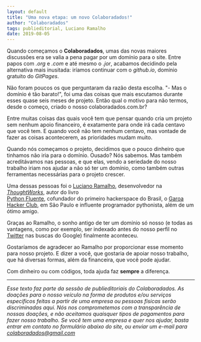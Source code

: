 ```yaml
---
layout: default
title: "Uma nova etapa: um novo Colaboradados!"
author: "Colaboradados"
tags: publieditorial, Luciano Ramalho
date: 2019-08-05
---
```


Quando começamos o **Colaboradados**, umas das novas maiores discussões era se valia a pena pagar por um domínio para o site. Entre papos com *.org* e *.com* e até mesmo o *.jor*, acabamos decidindo pela alternativa mais inusitada: iríamos continuar com o *github.io*, domínio gratuito do *GitPages*.

Não foram poucos os que perguntaram da razão desta escolha. "- Mas o domínio é tão barato!", foi uma das coisas que mais escutamos durante esses quase seis meses de projeto. Então qual o motivo para não termos, desde o começo, criado o nosso colaboradados.com.br?

Entre muitas coisas das quais você tem que pensar quando cria um projeto sem nenhum apoio financeiro, é exatamente para onde irá cada centavo que você tem. E quando você não tem nenhum centavo, mas vontade de fazer as coisas acontecerem, as prioridades mudam muito.

Quando nós começamos o projeto, decidimos que o pouco dinheiro que tinhamos não iria para o domínio. Ousado? Nós sabemos. Mas também acreditávamos nas pessoas, e que elas, vendo a seriedade do nosso trabalho iriam nos ajudar a não só ter um domínio, como também outras ferramentas necessárias para o projeto crescer. 

Uma dessas pessoas foi o [Luciano Ramalho](https://www.thoughtworks.com/pt/profiles/luciano-ramalho), desenvolvedor na [*ThoughtWorks*](https://www.thoughtworks.com/pt/), autor do livro 	
[Python Fluente](https://novatec.com.br/livros/pythonfluente/), cofundador do primeiro hackerspace do Brasil, o [Garoa Hacker Club](https://twitter.com/GaroaHC), em São Paulo e influente programador pythonista, além de um ótimo amigo. 

Graças ao Ramalho, o sonho antigo de ter um domínio só nosso (e todas as vantagens, como por exemplo, ser indexado antes do nosso perfil no [Twitter](https://twitter.com/colaboradados) nas buscas do Google) finalmente aconteceu. 

Gostaríamos de agradecer ao Ramalho por proporcionar esse momento para nosso projeto. E dizer a você, que gostaria de apoiar nosso trabalho, que há diversas formas, além da financeira, que você pode ajudar.

Com dinheiro ou com códigos, toda ajuda faz **sempre** a diferença. 

--------------------------

*Esse texto faz parte da sessão de publieditoriais do Colaboradados. As doações para o nosso veículo na forma de produtos e/ou serviços específicos feitas a partir de uma empresa ou pessoas físicas serão discriminadas aqui. Nós nos comprometemos com a transparência de nossas doações, e não aceitamos quaisquer tipos de pagamentos para fazer nosso trabalho. Se você tem uma empresa e quer nos ajudar, basta entrar em contato no formulário abaixo do site, ou enviar um e-mail para colaboradados@gmail.com*
